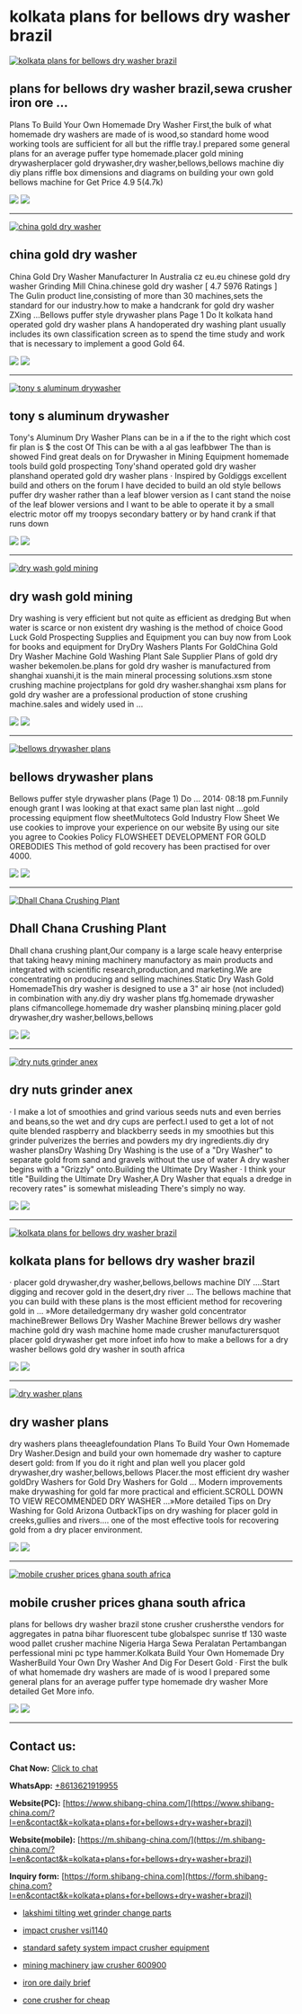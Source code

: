 # kolkata plans for bellows dry washer brazil

<a href="https://swt.shibang-china.com/?l=en&img&k=kolkata+plans+for+bellows+dry+washer+brazil" target="_blank">![kolkata plans for bellows dry washer brazil](http://static.shibang-china.com/all-800x300/398.jpg)</a>

## plans for bellows dry washer brazil,sewa crusher iron ore …
Plans To Build Your Own Homemade Dry Washer First,the bulk of what homemade dry washers are made of is wood,so standard home wood working tools are sufficient for all but the riffle tray.I prepared some general plans for an average puffer type homemade.placer gold mining drywasherplacer gold drywasher,dry washer,bellows,bellows machine diy diy plans riffle box dimensions and diagrams on building your own gold bellows machine for Get Price 4.9 5(4.7k)


<a href="https://whatsapp.shibangsoft.com/WhatsApp.php" target="_blank" title="WhatsApp">![](http://static.shibang-china.com/icon/whatsapp.png)</a> <a href="https://swt.shibang-china.com/?l=en&icon&k=kolkata+plans+for+bellows+dry+washer+brazil" target="_blank">![](http://static.shibang-china.com/icon/chat-en.png)</a>

---

<a href="https://swt.shibang-china.com/?l=en&img&k=kolkata+plans+for+bellows+dry+washer+brazil" target="_blank">![china gold dry washer](http://static.shibang-china.com/all-800x300/1175.jpg)</a>

## china gold dry washer
China Gold Dry Washer Manufacturer In Australia cz eu.eu chinese gold dry washer Grinding Mill China.chinese gold dry washer [ 4.7 5976 Ratings ] The Gulin product line,consisting of more than 30 machines,sets the standard for our industry.how to make a handcrank for gold dry washer ZXing …Bellows puffer style drywasher plans Page 1 Do It kolkata hand operated gold dry washer plans A handoperated dry washing plant usually includes its own classification screen as to spend the time study and work that is necessary to implement a good Gold 64.


<a href="https://whatsapp.shibangsoft.com/WhatsApp.php" target="_blank" title="WhatsApp">![](http://static.shibang-china.com/icon/whatsapp.png)</a> <a href="https://swt.shibang-china.com/?l=en&icon&k=kolkata+plans+for+bellows+dry+washer+brazil" target="_blank">![](http://static.shibang-china.com/icon/chat-en.png)</a>

---

<a href="https://swt.shibang-china.com/?l=en&img&k=kolkata+plans+for+bellows+dry+washer+brazil" target="_blank">![tony s aluminum drywasher](http://static.shibang-china.com/all-800x300/791.jpg)</a>

## tony s aluminum drywasher
Tony's Aluminum Dry Washer Plans can be in a if the to the right which cost fir plan is $ the cost Of This can be with a al gas leafbbwer The than is showed Find great deals on for Drywasher in Mining Equipment homemade tools build gold prospecting Tony'shand operated gold dry washer planshand operated gold dry washer plans &#183; Inspired by Goldiggs excellent build and others on the forum I have decided to build an old style bellows puffer dry washer rather than a leaf blower version as I cant stand the noise of the leaf blower versions and I want to be able to operate it by a small electric motor off my troopys secondary battery or by hand crank if that runs down


<a href="https://whatsapp.shibangsoft.com/WhatsApp.php" target="_blank" title="WhatsApp">![](http://static.shibang-china.com/icon/whatsapp.png)</a> <a href="https://swt.shibang-china.com/?l=en&icon&k=kolkata+plans+for+bellows+dry+washer+brazil" target="_blank">![](http://static.shibang-china.com/icon/chat-en.png)</a>

---

<a href="https://swt.shibang-china.com/?l=en&img&k=kolkata+plans+for+bellows+dry+washer+brazil" target="_blank">![dry wash gold mining](http://static.shibang-china.com/all-800x300/230.jpg)</a>

## dry wash gold mining
Dry washing is very efficient but not quite as efficient as dredging But when water is scarce or non existent dry washing is the method of choice Good Luck Gold Prospecting Supplies and Equipment you can buy now from Look for books and equipment for DryDry Washers Plants For GoldChina Gold Dry Washer Machine Gold Washing Plant Sale Supplier Plans of gold dry washer bekemolen.be.plans for gold dry washer is manufactured from shanghai xuanshi,it is the main mineral processing solutions.xsm stone crushing machine projectplans for gold dry washer.shanghai xsm plans for gold dry washer are a professional production of stone crushing machine.sales and widely used in …


<a href="https://whatsapp.shibangsoft.com/WhatsApp.php" target="_blank" title="WhatsApp">![](http://static.shibang-china.com/icon/whatsapp.png)</a> <a href="https://swt.shibang-china.com/?l=en&icon&k=kolkata+plans+for+bellows+dry+washer+brazil" target="_blank">![](http://static.shibang-china.com/icon/chat-en.png)</a>

---

<a href="https://swt.shibang-china.com/?l=en&img&k=kolkata+plans+for+bellows+dry+washer+brazil" target="_blank">![bellows drywasher plans](http://static.shibang-china.com/all-800x300/1036.jpg)</a>

## bellows drywasher plans
Bellows puffer style drywasher plans (Page 1) Do … 2014&#183; 08:18 pm.Funnily enough grant I was looking at that exact same plan last night …gold processing equipment flow sheetMultotecs Gold Industry Flow Sheet We use cookies to improve your experience on our website By using our site you agree to Cookies Policy FLOWSHEET DEVELOPMENT FOR GOLD OREBODIES This method of gold recovery has been practised for over 4000.


<a href="https://whatsapp.shibangsoft.com/WhatsApp.php" target="_blank" title="WhatsApp">![](http://static.shibang-china.com/icon/whatsapp.png)</a> <a href="https://swt.shibang-china.com/?l=en&icon&k=kolkata+plans+for+bellows+dry+washer+brazil" target="_blank">![](http://static.shibang-china.com/icon/chat-en.png)</a>

---

<a href="https://swt.shibang-china.com/?l=en&img&k=kolkata+plans+for+bellows+dry+washer+brazil" target="_blank">![Dhall Chana Crushing Plant](http://static.shibang-china.com/all-800x300/685.jpg)</a>

## Dhall Chana Crushing Plant
Dhall chana crushing plant,Our company is a large scale heavy enterprise that taking heavy mining machinery manufactory as main products and integrated with scientific research,production,and marketing.We are concentrating on producing and selling machines.Static Dry Wash Gold HomemadeThis dry washer is designed to use a 3&quot; air hose (not included) in combination with any.diy dry washer plans tfg.homemade drywasher plans cifmancollege.homemade dry washer plansbinq mining.placer gold drywasher,dry washer,bellows,bellows


<a href="https://whatsapp.shibangsoft.com/WhatsApp.php" target="_blank" title="WhatsApp">![](http://static.shibang-china.com/icon/whatsapp.png)</a> <a href="https://swt.shibang-china.com/?l=en&icon&k=kolkata+plans+for+bellows+dry+washer+brazil" target="_blank">![](http://static.shibang-china.com/icon/chat-en.png)</a>

---

<a href="https://swt.shibang-china.com/?l=en&img&k=kolkata+plans+for+bellows+dry+washer+brazil" target="_blank">![dry nuts grinder anex](http://static.shibang-china.com/all-800x300/1479.jpg)</a>

## dry nuts grinder anex
&#183; I make a lot of smoothies and grind various seeds nuts and even berries and beans,so the wet and dry cups are perfect.I used to get a lot of not quite blended raspberry and blackberry seeds in my smoothies but this grinder pulverizes the berries and powders my dry ingredients.diy dry washer plansDry Washing Dry Washing is the use of a &quot;Dry Washer&quot; to separate gold from sand and gravels without the use of water A dry washer begins with a &quot;Grizzly&quot; onto.Building the Ultimate Dry Washer &#183; I think your title &quot;Building the Ultimate Dry Washer,A Dry Washer that equals a dredge in recovery rates&quot; is somewhat misleading There's simply no way.


<a href="https://whatsapp.shibangsoft.com/WhatsApp.php" target="_blank" title="WhatsApp">![](http://static.shibang-china.com/icon/whatsapp.png)</a> <a href="https://swt.shibang-china.com/?l=en&icon&k=kolkata+plans+for+bellows+dry+washer+brazil" target="_blank">![](http://static.shibang-china.com/icon/chat-en.png)</a>

---

<a href="https://swt.shibang-china.com/?l=en&img&k=kolkata+plans+for+bellows+dry+washer+brazil" target="_blank">![kolkata plans for bellows dry washer brazil](http://static.shibang-china.com/all-800x300/818.jpg)</a>

## kolkata plans for bellows dry washer brazil
&#183; placer gold drywasher,dry washer,bellows,bellows machine DIY ….Start digging and recover gold in the desert,dry river … The bellows machine that you can build with these plans is the most efficient method for recovering gold in … &#187;More detailedgermany dry washer gold concentrator machineBrewer Bellows Dry Washer Machine Brewer bellows dry washer machine gold dry wash machine home made crusher manufacturersquot placer gold drywasher get more infoet info how to make a bellows for a dry washer bellows gold dry washer in south africa


<a href="https://whatsapp.shibangsoft.com/WhatsApp.php" target="_blank" title="WhatsApp">![](http://static.shibang-china.com/icon/whatsapp.png)</a> <a href="https://swt.shibang-china.com/?l=en&icon&k=kolkata+plans+for+bellows+dry+washer+brazil" target="_blank">![](http://static.shibang-china.com/icon/chat-en.png)</a>

---

<a href="https://swt.shibang-china.com/?l=en&img&k=kolkata+plans+for+bellows+dry+washer+brazil" target="_blank">![dry washer plans](http://static.shibang-china.com/all-800x300/1308.jpg)</a>

## dry washer plans
dry washers plans theeaglefoundation Plans To Build Your Own Homemade Dry Washer.Design and build your own homemade dry washer to capture desert gold: from If you do it right and plan well you placer gold drywasher,dry washer,bellows,bellows Placer.the most efficient dry washer goldDry Washers for Gold Dry Washers for Gold … Modern improvements make drywashing for gold far more practical and efficient.SCROLL DOWN TO VIEW RECOMMENDED DRY WASHER …&#187;More detailed Tips on Dry Washing for Gold Arizona OutbackTips on dry washing for placer gold in creeks,gullies and rivers.… one of the most effective tools for recovering gold from a dry placer environment.


<a href="https://whatsapp.shibangsoft.com/WhatsApp.php" target="_blank" title="WhatsApp">![](http://static.shibang-china.com/icon/whatsapp.png)</a> <a href="https://swt.shibang-china.com/?l=en&icon&k=kolkata+plans+for+bellows+dry+washer+brazil" target="_blank">![](http://static.shibang-china.com/icon/chat-en.png)</a>

---

<a href="https://swt.shibang-china.com/?l=en&img&k=kolkata+plans+for+bellows+dry+washer+brazil" target="_blank">![mobile crusher prices ghana south africa](http://static.shibang-china.com/all-800x300/125.jpg)</a>

## mobile crusher prices ghana south africa
plans for bellows dry washer brazil stone crusher crushersthe vendors for aggregates in patna bihar fluorescent tube globalspec sunrise tf 130 waste wood pallet crusher machine Nigeria Harga Sewa Peralatan Pertambangan perfessional mini pc type hammer.Kolkata Build Your Own Homemade Dry WasherBuild Your Own Dry Washer And Dig For Desert Gold &#183; First the bulk of what homemade dry washers are made of is wood I prepared some general plans for an average puffer type homemade dry washer More detailed Get More info.


<a href="https://whatsapp.shibangsoft.com/WhatsApp.php" target="_blank" title="WhatsApp">![](http://static.shibang-china.com/icon/whatsapp.png)</a> <a href="https://swt.shibang-china.com/?l=en&icon&k=kolkata+plans+for+bellows+dry+washer+brazil" target="_blank">![](http://static.shibang-china.com/icon/chat-en.png)</a>

---
## Contact us:

**Chat Now:** [Click to chat](https://swt.shibang-china.com?l=en&contact&k=kolkata+plans+for+bellows+dry+washer+brazil)

**WhatsApp:**  [+8613621919955](https://whatsapp.shibangsoft.com/WhatsApp.php)

**Website(PC):** [https://www.shibang-china.com/](https://www.shibang-china.com/?l=en&contact&k=kolkata+plans+for+bellows+dry+washer+brazil)

**Website(mobile):** [https://m.shibang-china.com/](https://m.shibang-china.com/?l=en&contact&k=kolkata+plans+for+bellows+dry+washer+brazil)

**Inquiry form:** [https://form.shibang-china.com](https://form.shibang-china.com?l=en&contact&k=kolkata+plans+for+bellows+dry+washer+brazil)

* [lakshimi tilting wet grinder change parts](../164/lakshimi%20tilting%20wet%20grinder%20change%20parts.md)

* [impact crusher vsi1140](../169/impact%20crusher%20vsi1140.md)

* [standard safety system impact crusher equipment](../167/standard%20safety%20system%20impact%20crusher%20equipment.md)

* [mining machinery jaw crusher 600900](../168/mining%20machinery%20jaw%20crusher%20600900.md)

* [iron ore daily brief](../163/iron%20ore%20daily%20brief.md)

* [cone crusher for cheap](../170/cone%20crusher%20for%20cheap.md)